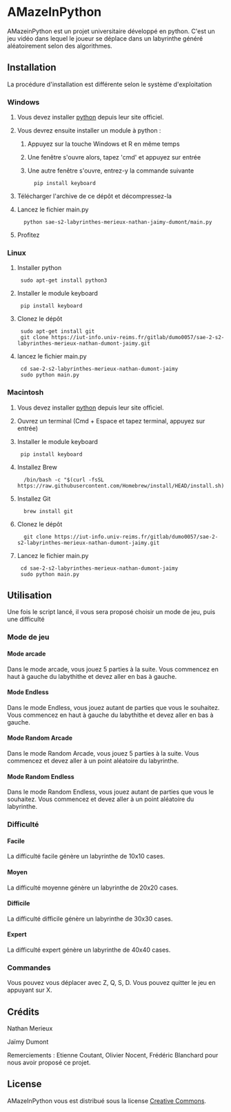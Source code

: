 # AMazeInPython

AMazeinPython est un projet universitaire développé en python. C'est un jeu vidéo dans lequel le joueur se déplace dans un labyrinthe généré aléatoirement selon des algorithmes.

## Installation

La procédure d'installation est différente selon le système d'exploitation

### Windows 

1. Vous devez installer [python](https://www.python.org/downloads/) depuis leur site officiel.

2. Vous devrez ensuite installer un module à python :
   1. Appuyez sur la touche Windows et R en même temps
   2. Une fenêtre s'ouvre alors, tapez 'cmd' et appuyez sur entrée
   3. Une autre fenêtre s'ouvre, entrez-y la commande suivante

            pip install keyboard

3. Télécharger l'archive de ce dépôt et décompressez-la
4. Lancez le fichier main.py

         python sae-s2-labyrinthes-merieux-nathan-jaimy-dumont/main.py

5. Profitez

### Linux

1. Installer python

        sudo apt-get install python3

2. Installer le module keyboard

        pip install keyboard

3. Clonez le dépôt

        sudo apt-get install git
        git clone https://iut-info.univ-reims.fr/gitlab/dumo0057/sae-2-s2-labyrinthes-merieux-nathan-dumont-jaimy.git

4. lancez le fichier main.py

        cd sae-2-s2-labyrinthes-merieux-nathan-dumont-jaimy
        sudo python main.py

### Macintosh

1. Vous devez installer [python](https://www.python.org/downloads/) depuis leur site officiel.

2. Ouvrez un terminal (Cmd + Espace et tapez terminal, appuyez sur entrée)

3. Installer le module keyboard

        pip install keyboard

4. Installez Brew

         /bin/bash -c "$(curl -fsSL https://raw.githubusercontent.com/Homebrew/install/HEAD/install.sh)"

5. Installez Git

         brew install git

6. Clonez le dépôt

         git clone https://iut-info.univ-reims.fr/gitlab/dumo0057/sae-2-s2-labyrinthes-merieux-nathan-dumont-jaimy.git

7. Lancez le fichier main.py

        cd sae-2-s2-labyrinthes-merieux-nathan-dumont-jaimy
        sudo python main.py

## Utilisation

Une fois le script lancé, il vous sera proposé choisir un mode de jeu, puis une difficulté

### Mode de jeu

#### Mode arcade
Dans le mode arcade, vous jouez 5 parties à la suite. Vous commencez en haut à gauche du labythithe et devez aller en bas à gauche.

#### Mode Endless
Dans le mode Endless, vous jouez autant de parties que vous le souhaitez. Vous commencez en haut à gauche du labythithe et devez aller en bas à gauche.

#### Mode Random Arcade
Dans le mode Random Arcade, vous jouez 5 parties à la suite. Vous commencez et devez aller à un point aléatoire du labyrinthe.

#### Mode Random Endless
Dans le mode Random Endless, vous jouez autant de parties que vous le souhaitez. Vous commencez et devez aller à un point aléatoire du labyrinthe.

### Difficulté

#### Facile
La difficulté facile génère un labyrinthe de 10x10 cases.

#### Moyen
La difficulté moyenne génère un labyrinthe de 20x20 cases.

#### Difficile
La difficulté difficile génère un labyrinthe de 30x30 cases.

#### Expert
La difficulté expert génère un labyrinthe de 40x40 cases.

### Commandes
Vous pouvez vous déplacer avec Z, Q, S, D. Vous pouvez quitter le jeu en appuyant sur X.


## Crédits

Nathan Merieux

Jaïmy Dumont

Remerciements : Etienne Coutant, Olivier Nocent, Frédéric Blanchard pour nous avoir proposé ce projet.

## License

AMazeInPython vous est distribué sous la license [Creative Commons](https://creativecommons.org/licenses/by/4.0/).